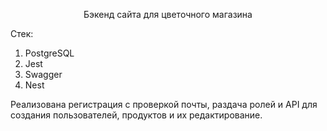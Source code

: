 <p align="center">
  Бэкенд сайта для цветочного магазина
</p>

Стек:
1. PostgreSQL
2. Jest
3. Swagger
4. Nest

<p>
Реализована регистрация с проверкой почты, раздача ролей и API для создания пользователей, 
продуктов и их редактирование.
</p>
